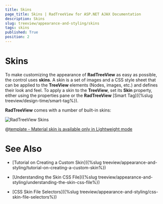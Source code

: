 ```yaml
---
title: Skins
page_title: Skins | RadTreeView for ASP.NET AJAX Documentation
description: Skins
slug: treeview/appearance-and-styling/skins
tags: skins
published: True
position: 2
---
```


# Skins


To make customizing the appearance of **RadTreeView** as easy as possible, the control uses **skins**. A skin is a set of images and a CSS style sheet that can be applied to the **TreeView** elements (Nodes, images, etc.) and defines their look and feel. To apply a skin to the **TreeView**, set its **Skin** property, either using the properties pane or the **RadTreeView** [Smart Tag]({%slug treeview/design-time/smart-tag%}).

**RadTreeView** comes with a number of built-in skins:

![RadTreeView Skins](images/treeview-skins.png) 


 @[template - Material skin is available only in Lightweight mode](/_templates/common/skins-notes.md#material-only-in-lightweight) 





# See Also

 * [Tutorial on Creating a Custom Skin]({%slug treeview/appearance-and-styling/tutorial-on-creating-a-custom-skin%})

 * [Understanding the Skin CSS File]({%slug treeview/appearance-and-styling/understanding-the-skin-css-file%})

 * [CSS Skin File Selectors]({%slug treeview/appearance-and-styling/css-skin-file-selectors%})
